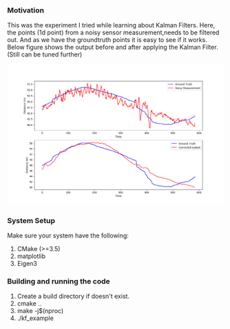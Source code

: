 ### Motivation 
This was the experiment I tried while learning about Kalman Filters. Here, the points (1d point) from a noisy sensor measurement,needs to be filtered out. And as we have the groundtruth points it is easy to see if it works. Below figure shows the output before and after applying the Kalman Filter. (Still can be tuned further)


![Output Image](output.png)


### System Setup
Make sure your system have the following:
1. CMake (>=3.5)
2. matplotlib
3. Eigen3

### Building and running the code

1. Create a build directory if doesn't exist. 
2. cmake ..
3. make -j$(nproc)
4. ./kf_example


